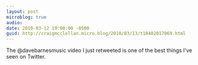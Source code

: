```yaml
---
layout: post
microblog: true
audio: 
date: 2010-03-12 19:00:00 -0500
guid: http://craigmcclellan.micro.blog/2010/03/13/t10402017069.html
---
```

The @davebarnesmusic video I just retweeted is one of the best things I've seen on Twitter.
